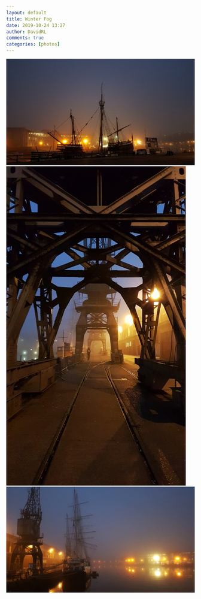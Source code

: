 ```yaml
---  
layout: default  
title: Winter Fog  
date: 2019-10-24 13:27  
author: DavidRL  
comments: true  
categories: [photos]  
---  
```

<img src="/assets/images/articles/fog1.jpg" class="responsive"><br>
<img src="/assets/images/articles/fog2.jpg" class="responsive"><br>
<img src="/assets/images/articles/fog3.jpg" class="responsive"><br>
